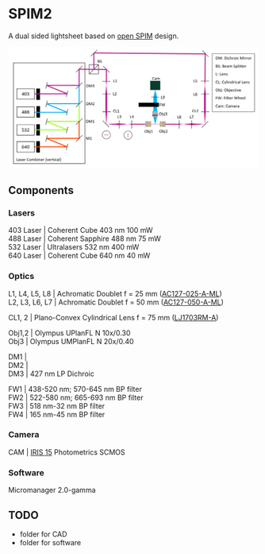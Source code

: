 # SPIM2

A dual sided lightsheet based on [open SPIM](https://openspim.org/) design.  

![System Schematic](/Images/Schematic.png)

## Components

### Lasers  
403 Laser | Coherent Cube 403 nm 100 mW  
488 Laser | Coherent Sapphire 488 nm 75 mW  
532 Laser | Ultralasers 532 nm 400 mW  
640 Laser | Coherent Cube 640 nm 40 mW

### Optics
L1, L4, L5, L8 | Achromatic Doublet f = 25 mm ([AC127-025-A-ML](https://www.thorlabs.com/thorproduct.cfm?partnumber=AC127-025-A-ML))  
L2, L3, L6, L7 | Achromatic Doublet f = 50 mm ([AC127-050-A-ML](https://www.thorlabs.com/thorproduct.cfm?partnumber=AC127-050-A-ML))  

CL1, 2 | Plano-Convex Cylindrical Lens f = 75 mm ([LJ1703RM-A](https://www.thorlabs.com/thorproduct.cfm?partnumber=LJ1703RM-A))

Obj1,2 | Olympus UPlanFL N 10x/0.30    
Obj3 | Olympus UMPlanFL N 20x/0.40    

DM1 |  
DM2 |   
DM3 | 427 nm LP Dichroic  

FW1 | 438-520 nm; 570-645 nm BP filter  
FW2 | 522-580 nm; 665-693 nm BP filter  
FW3 | 518 nm-32 nm BP filter  
FW4 | 165 nm-45 nm BP filter  

### Camera
CAM | [IRIS 15](https://www.photometrics.com/products/iris-family/iris15) Photometrics SCMOS   

### Software
Micromanager 2.0-gamma

## TODO 
* folder for CAD
* folder for software
